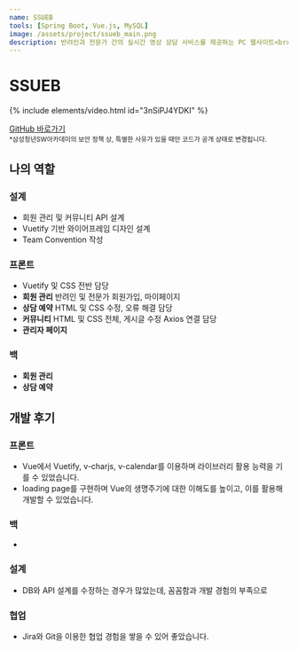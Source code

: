```yaml
---
name: SSUEB
tools: [Spring Boot, Vue.js, MySQL]
image: /assets/project/ssueb_main.png
description: 반려인과 전문가 간의 실시간 영상 상담 서비스를 제공하는 PC 웹사이트<br>[삼성청년SW아카데미 공통PJT]
---
```


# SSUEB

{% include elements/video.html id="3nSiPJ4YDKI" %}

[GitHub 바로가기](https://github.com/Jeeyoun-S/SSUEB)   
<sup>*삼성청년SW아카데미의 보안 정책 상, 특별한 사유가 있을 때만 코드가 공개 상태로 변경됩니다.</sup>

## 나의 역할
### 설계
- 회원 관리 및 커뮤니티 API 설계
- Vuetify 기반 와이어프레임 디자인 설계
- Team Convention 작성
### 프론트
- Vuetify 및 CSS 전반 담당
- **회원 관리** 반려인 및 전문가 회원가입, 마이페이지
- **상담 예약** HTML 및 CSS 수정, 오류 해결 담당
- **커뮤니티** HTML 및 CSS 전체, 게시글 수정 Axios 연결 담당
- **관리자 페이지** 
### 백
- **회원 관리**
- **상담 예약**

## 개발 후기
### 프론트
- Vue에서 Vuetify, v-charjs, v-calendar를 이용하며 라이브러리 활용 능력을 기를 수 있었습니다.
- loading page를 구현하며 Vue의 생명주기에 대한 이해도를 높이고, 이를 활용해 개발할 수 있었습니다.
### 백
- 
### 설계
- DB와 API 설계를 수정하는 경우가 많았는데, 꼼꼼함과 개발 경험의 부족으로
### 협업
- Jira와 Git을 이용한 협업 경험을 쌓을 수 있어 좋았습니다.
